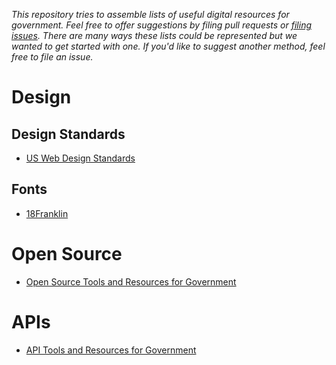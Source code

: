 _This repository tries to assemble lists of useful digital resources for government.  Feel free to offer suggestions by filing pull requests or [filing issues](https://github.com/digitalgov/resources/issues).  There are many ways these lists could be represented but we wanted to get started with one.  If you'd like to suggest another method, feel free to file an issue._  

# Design 

## Design Standards

* [US Web Design Standards](https://standards.usa.gov/)


## Fonts

* [18Franklin](https://github.com/18F/18franklin)


# Open Source 

* [Open Source Tools and Resources for Government]()


# APIs 

* [API Tools and Resources for Government](https://api-all-the-x.18f.gov/)
